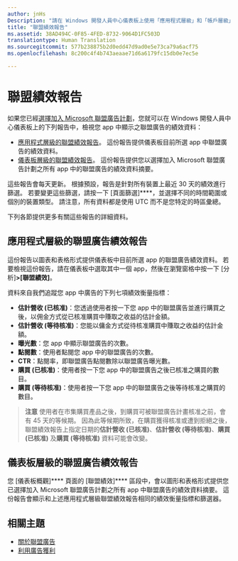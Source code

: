 ```yaml
---
author: jnHs
Description: "請在 Windows 開發人員中心儀表板上使用「應用程式層級」和「帳戶層級」的聯盟績效報告，來檢視您 app 中聯盟廣告的績效資料。"
title: "聯盟績效報告"
ms.assetid: 38AD494C-0F85-4FED-8732-9064D1FC503D
translationtype: Human Translation
ms.sourcegitcommit: 577b238875b2d0edd47d9ad0e5e73ca79a6acf75
ms.openlocfilehash: 8c200c4f4b743aeaae71d6a6179fc15db0e7ec5e

---
```


# 聯盟績效報告

如果您已經[選擇加入 Microsoft 聯盟廣告計劃](about-affiliate-ads.md)，您就可以在 Windows 開發人員中心儀表板上的下列報告中，檢視您 app 中顯示之聯盟廣告的績效資料：

-   [應用程式層級的聯盟績效報告](affiliates-performance-report.md#app-level-affiliates-performance-report)。 這份報告提供儀表板目前所選 app 中聯盟廣告的績效資料。
-   [儀表板層級的聯盟績效報告](affiliates-performance-report.md#dashboard-level-affiliates-performance-report)。 這份報告提供您以選擇加入 Microsoft 聯盟廣告計劃之所有 app 中的聯盟廣告的績效資料摘要。

這些報告會每天更新。 根據預設，報告是針對所有裝置上最近 30 天的績效進行篩選。 若要變更這些篩選，請按一下 [頁面篩選]****，並選擇不同的時間範圍或個別的裝置類型。 請注意，所有資料都是使用 UTC 而不是您特定的時區彙總。

下列各節提供更多有關這些報告的詳細資料。

## 應用程式層級的聯盟廣告績效報告

這份報告以圖表和表格形式提供儀表板中目前所選 app 的聯盟廣告績效資料。 若要檢視這份報告，請在儀表板中選取其中一個 app，然後在瀏覽窗格中按一下 [分析]****&gt;[聯盟績效]****。

資料來自我們追蹤您 app 中廣告的下列七項績效衡量指標：

-   **估計營收 (已核准)**：您透過使用者按一下您 app 中的聯盟廣告並進行購買之後，以佣金方式從已核准購買中賺取之收益的估計金額。
-   **估計營收 (等待核准)**：您能以傭金方式從待核准購買中賺取之收益的估計金額。
-   **曝光數**：您 app 中顯示聯盟廣告的次數。
-   **點閱數**：使用者點閱您 app 中的聯盟廣告的次數。
-   **CTR**：點閱率，即聯盟廣告點閱數除以聯盟廣告曝光數。
-   **購買 (已核准)**：使用者按一下您 app 中的聯盟廣告之後已核准之購買的數目。
-   **購買 (等待核准)**：使用者按一下您 app 中的聯盟廣告之後等待核准之購買的數目。

> **注意** 使用者在市集購買產品之後，到購買可被聯盟廣告計畫核准之前，會有 45 天的等候期。 因為此等候期所致，在購買獲得核准或遭到拒絕之後，聯盟績效報告上指定日期的**估計營收 (已核准)**、**估計營收 (等待核准)**、**購買 (已核准)** 及**購買 (等待核准)** 資料可能會改變。

## 儀表板層級的聯盟廣告績效報告

您 [儀表板概觀]**** 頁面的 [聯盟績效]**** 區段中，會以圖形和表格形式提供您已選擇加入 Microsoft 聯盟廣告計劃之所有 app 中聯盟廣告的績效資料摘要。 這份報告會顯示和上述應用程式層級聯盟績效報告相同的績效衡量指標和篩選器。

## 相關主題

* [關於聯盟廣告](about-affiliate-ads.md)
* [利用廣告獲利](monetize-with-ads.md)
 

 



<!--HONumber=Jun16_HO4-->


